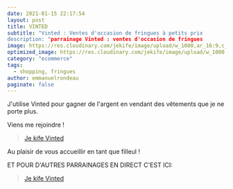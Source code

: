 ```yaml
---
date: 2021-01-15 22:17:54
layout: post
title: VINTED
subtitle: "Vinted : Ventes d'occasion de fringues à petits prix
description: "parrainage Vinted : ventes d'occasion de fringues
image: https://res.cloudinary.com/jekife/image/upload/w_1000,ar_16:9,c_fill,g_auto,e_sharpen/v1610999652/vinted_eeunti.jpg
optimized_image: https://res.cloudinary.com/jekife/image/upload/w_1000,ar_16:9,c_fill,g_auto,e_sharpen/v1610999652/vinted_eeunti.jpg
category: "ecommerce"
tags:
  - shopping, fringues  
author: emmanuelrondeau
paginate: false
---
```


J'utilise Vinted pour gagner de l'argent en vendant des vêtements que je ne porte plus.

Viens me rejoindre ! 
> [Je kife Vinted](https://www.vinted.fr/invite/rondeau3)


Au plaisir de vous accueillir en tant que filleul !

ET POUR D'AUTRES PARRAINAGES EN DIRECT C'EST ICI:

> [Je kife Vinted](https://www.vinted.fr/invite/rondeau3)
